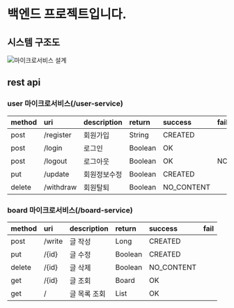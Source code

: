 # 백엔드 프로젝트입니다.

## 시스템 구조도
![마이크로서비스 설계](https://user-images.githubusercontent.com/55542546/167294172-c8cd06c6-9f0a-433a-a550-97426e0f9535.jpg)

## rest api
### user 마이크로서비스(/user-service)

| method  | uri  | description  | return | success | fail |
|:----------|:----------|:----------|:-------|:-----------|:-----------|
| post    | /register    | 회원가입   | String | CREATED |  |
| post    | /login    | 로그인    | Boolean | OK | |
| post    | /logout    | 로그아웃    | Boolean | OK | NOT_FOUND |
| put    | /update    | 회원정보수정    | Boolean | CREATED |  |
| delete | /withdraw    | 회원탈퇴    | Boolean | NO_CONTENT | |

### board 마이크로서비스(/board-service)

| method  | uri  | description  | return | success | fail |
|:----------|:----------|:----------|:--------|:------------|:-----------|
| post    | /write    | 글 작성   | Long | CREATED | |
| put    | /{id}    | 글 수정    | Boolean | CREATED | |
| delete | /{id}    | 글 삭제    | Boolean | NO_CONTENT | |
| get | /{id} | 글 조회 | Board | OK | |
| get | / | 글 목록 조회 | List<Board> | OK | |  

